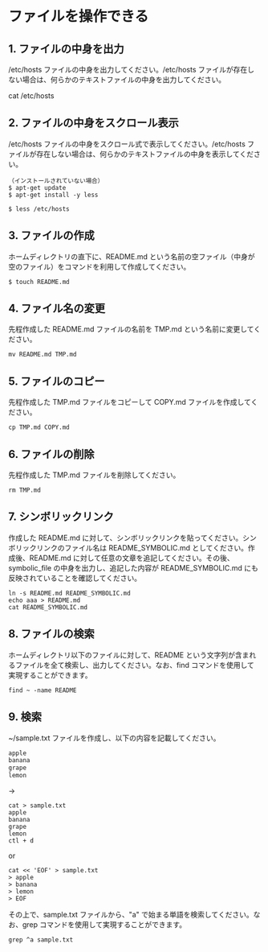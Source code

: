 # ファイルを操作できる

## 1. ファイルの中身を出力

/etc/hosts ファイルの中身を出力してください。/etc/hosts ファイルが存在しない場合は、何らかのテキストファイルの中身を出力してください。

cat /etc/hosts

## 2. ファイルの中身をスクロール表示

/etc/hosts ファイルの中身をスクロール式で表示してください。/etc/hosts ファイルが存在しない場合は、何らかのテキストファイルの中身を表示してください。

```shell
（インストールされていない場合）
$ apt-get update
$ apt-get install -y less

$ less /etc/hosts
```

## 3. ファイルの作成

ホームディレクトリの直下に、README.md という名前の空ファイル（中身が空のファイル）をコマンドを利用して作成してください。

```shell
$ touch README.md
```
## 4. ファイル名の変更

先程作成した README.md ファイルの名前を TMP.md という名前に変更してください。
```shell
mv README.md TMP.md
```
## 5. ファイルのコピー

先程作成した TMP.md ファイルをコピーして COPY.md ファイルを作成してください。
```shell
cp TMP.md COPY.md
```
## 6. ファイルの削除

先程作成した TMP.md ファイルを削除してください。
```shell
rm TMP.md
```
## 7. シンボリックリンク

作成した README.md に対して、シンボリックリンクを貼ってください。シンボリックリンクのファイル名は README_SYMBOLIC.md としてください。作成後、README.md に対して任意の文章を追記してください。その後、symbolic_file の中身を出力し、追記した内容が README_SYMBOLIC.md にも反映されていることを確認してください。
```shell
ln -s README.md README_SYMBOLIC.md
echo aaa > README.md
cat README_SYMBOLIC.md
```
## 8. ファイルの検索

ホームディレクトリ以下のファイルに対して、README という文字列が含まれるファイルを全て検索し、出力してください。なお、find コマンドを使用して実現することができます。
```shell
find ~ -name README
```
## 9. 検索

~/sample.txt ファイルを作成し、以下の内容を記載してください。

```bash
apple
banana
grape
lemon
```
→

```shell
cat > sample.txt
apple
banana
grape
lemon
ctl + d
```
or
```shell
cat << 'EOF' > sample.txt
> apple
> banana
> lemon
> EOF
```

その上で、sample.txt ファイルから、"a" で始まる単語を検索してください。なお、grep コマンドを使用して実現することができます。
```shell
grep ^a sample.txt
```
